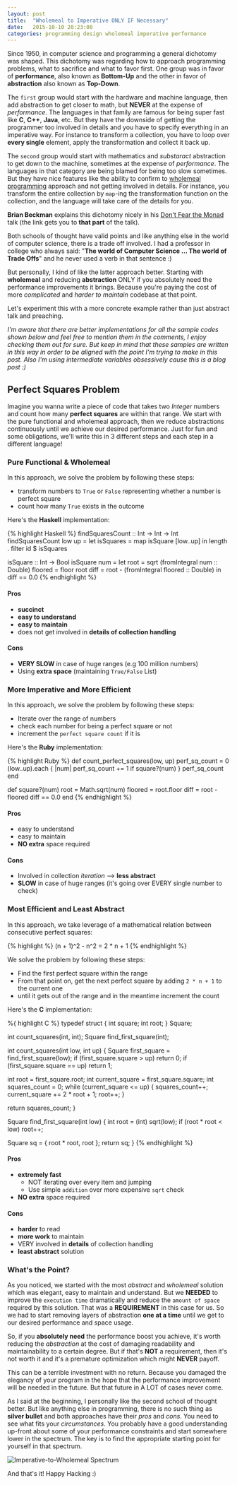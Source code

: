 ```yaml
---
layout: post
title:  "Wholemeal to Imperative ONLY IF Necessary"
date:   2015-10-10 20:23:00
categories: programming design wholemeal imperative performance
---
```


Since 1950, in computer science and programming a general dichotomy was shaped. This dichotomy was regarding how to approach programming problems, what to sacrifice and what to favor first. One group was in favor of **performance**, also known as **Bottom-Up** and the other in favor of **abstraction** also known as **Top-Down**.

The `first` group would start with the hardware and machine language, then add abstraction to get closer to math, but **NEVER** at the expense of *performance*. The languages in that family are famous for being super fast like **C**, **C++**, **Java**, etc. But they have the downside of getting the programmer too involved in details and you have to specify everything in an imperative way. For instance to transform a collection, you have to loop over **every single** element, apply the transformation and collect it back up.

The `second` group would start with mathematics and *substaract* abstraction to get down to the machine, sometimes at the expense of *performance*. The languages in that category are being blamed for being too slow sometimes. But they have nice features like the ability to confirm to [wholemeal programming](http://stackoverflow.com/questions/6957270/what-is-wholemeal-in-functional-programming?answertab=active#tab-top) approach and not getting involved in details. For instance, you transform the entire collection by `map`-ing the transformation function on the collection, and the language will take care of the details for you.

**Brian Beckman** explains this dichotomy nicely in his [Don't Fear the Monad](https://youtu.be/ZhuHCtR3xq8?t=3720) talk (the link gets you to **that part** of the talk).

Both schools of thought have valid points and like anything else in the world of computer science, there is a trade off involved. I had a professor in college who always said: "**The world of Computer Science ... The world of Trade Offs**" and he never used a verb in that sentence :)

But personally, I kind of like the latter approach better. Starting with **wholemeal** and reducing **abstraction** ONLY if you absolutely need the performance improvements it brings. Because you're paying the cost of more *complicated* and *harder to maintain* codebase at that point.

Let's experiment this with a more concrete example rather than just abstract talk and preaching. 

*I'm aware that there are better implementations for all the sample codes shown below and feel free to mention them in the comments, I enjoy checking them out for sure. But keep in mind that these samples are written in this way in order to be aligned with the point I'm trying to make in this post. Also I'm using intermediate variables obsessively cause this is a blog post :)*

## Perfect Squares Problem

Imagine you wanna write a piece of code that takes two *Integer* numbers and count how many **perfect squares** are within that range. We start with the pure functional and wholemeal approach, then we reduce abstractions continuously until we achieve our desired performance. Just for fun and some obligations, we'll write this in 3 different steps and each step in a different language!

### Pure Functional & Wholemeal

In this approach, we solve the problem by following these steps:

- transform numbers to `True` or `False` representing whether a number is perfect square
- count how many `True` exists in the outcome

Here's the **Haskell** implementation:

{% highlight Haskell %}
findSquaresCount :: Int -> Int -> Int
findSquaresCount low up = let isSquares = map isSquare [low..up]
                          in length . filter id $ isSquares

isSquare :: Int -> Bool
isSquare num = let root    = sqrt (fromIntegral num :: Double)
                   floored = floor root
                   diff    = root - (fromIntegral floored :: Double)
               in diff == 0.0
{% endhighlight %}

#### Pros

- **succinct**
- **easy to understand**
- **easy to maintain**
- does not get involved in **details of collection handling**

#### Cons

- **VERY SLOW** in case of huge ranges (e.g 100 million numbers)
- Using **extra space** (maintaining `True/False` List)


### More Imperative and More Efficient

In this approach, we solve the problem by following these steps:

- Iterate over the range of numbers
- check each number for being a perfect square or not
- increment the `perfect square count` if it is

Here's the **Ruby** implementation:

{% highlight Ruby %}
def count_perfect_squares(low, up)
  perf_sq_count = 0
  (low..up).each { |num| perf_sq_count += 1 if square?(num) }
  perf_sq_count
end

def square?(num)
  root    = Math.sqrt(num)
  floored = root.floor
  diff    = root - floored
  diff == 0.0
end
{% endhighlight %}

#### Pros

- easy to understand
- easy to maintain
- **NO extra** space required

#### Cons

- Involved in collection *iteration* --> **less abstract**
- **SLOW** in case of huge ranges (it's going over EVERY single number to check)

### Most Efficient and Least Abstract

In this approach, we take leverage of a mathematical relation between consecutive perfect squares:

{% highlight %}
(n + 1)^2 - n^2 = 2 * n + 1
{% endhighlight %}

We solve the problem by following these steps:

- Find the first perfect square within the range
- From that point on, get the next perfect square by adding `2 * n + 1` to the current one
- until it gets out of the range and in the meantime increment the count

Here's the **C** implementation:


%{ highlight C %}
typedef struct {
  int square;
  int root;
} Square;

int count_squares(int, int);
Square find_first_square(int);

int count_squares(int low, int up) {
  Square first_square = find_first_square(low);
  if (first_square.square > up) return 0;
  if (first_square.square == up) return 1;
  
  int root           = first_square.root;
  int current_square = first_square.square;
  int squares_count  = 0;
  while (current_square <= up) {
    squares_count++;
    current_square += 2 * root + 1;
    root++;
  }

  return squares_count;
}

Square find_first_square(int low) {
  int root = (int) sqrt(low);
  if (root * root < low)
    root++;

  Square sq = { root * root, root };
  return sq;
}
{% endhighlight %}

#### Pros

- **extremely fast**
  - NOT iterating over every item and jumping
  - Use simple `addition` over more expensive `sqrt` check
- **NO extra** space required

#### Cons

- **harder** to read
- **more work** to maintain
- VERY involved in **details** of collection handling
- **least abstract** solution


### What's the Point?

As you noticed, we started with the most *abstract* and *wholemeal* solution which was elegant, easy to maintain and understand. But we **NEEDED** to improve the `execution time` dramatically and reduce the `amount of space` required by this solution. That was a **REQUIREMENT** in this case for us. So we had to start removing layers of abstraction **one at a time** until we get to our desired performance and space usage.

So, if you **absolutely need** the performance boost you achieve, it's worth reducing the *abstraction* at the cost of damaging readability and maintainability to a certain degree. But if that's **NOT** a requirement, then it's not worth it and it's a premature optimization which might **NEVER** payoff. 

This can be a terrible investment with no return. Because you damaged the elegancy of your program in the hope that the performance improvement will be needed in the future. But that future in A LOT of cases never come.

As I said at the beginning, I personally like the second school of thought better. But like anything else in programming, there is no such thing as **silver bullet** and both approaches have their *pros* and *cons*. You need to see what fits your *circumstances*. You probably have a good understanding up-front about some of your performance constraints and start somewhere lower in the spectrum. The key is to find the appropriate starting point for yourself in that spectrum.

![Imperative-to-Wholemeal Spectrum](https://dl.dropboxusercontent.com/u/100502983/wholemeal_to_imperative_blog/imperative_wholemeal_spectrum.png)

And that's it! Happy Hacking :)
